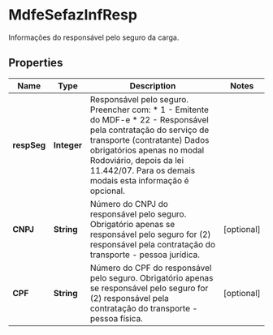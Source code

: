 

# MdfeSefazInfResp

Informações do responsável pelo seguro da carga.

## Properties

| Name | Type | Description | Notes |
|------------ | ------------- | ------------- | -------------|
|**respSeg** | **Integer** | Responsável pelo seguro.  Preencher com:  * 1 - Emitente do MDF-e  * 22 - Responsável pela contratação do serviço de transporte (contratante)  Dados obrigatórios apenas no modal Rodoviário, depois da lei 11.442/07. Para os demais modais esta informação é opcional. |  |
|**CNPJ** | **String** | Número do CNPJ do responsável pelo seguro.  Obrigatório apenas se responsável pelo seguro for (2) responsável pela contratação do transporte - pessoa jurídica. |  [optional] |
|**CPF** | **String** | Número do CPF do responsável pelo seguro.  Obrigatório apenas se responsável pelo seguro for (2) responsável pela contratação do transporte - pessoa física. |  [optional] |



